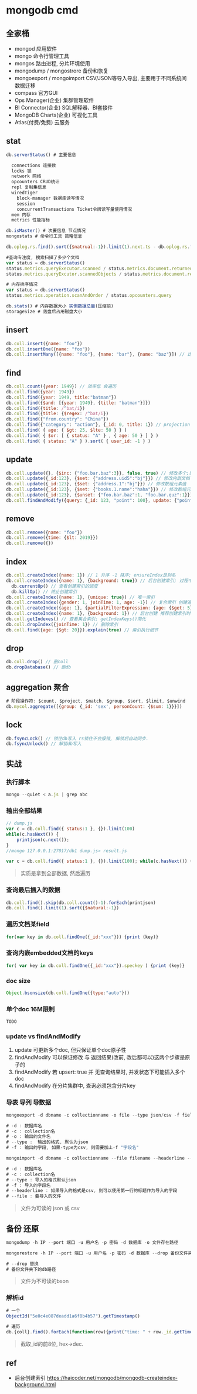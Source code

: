 # mongodb cmd

## 全家桶

- mongod 应用软件
- mongo 命令行管理工具
- mongos 路由进程, 分片环境使用
- mongodump / mongostrore 备份和恢复
- mongoexport / mongoimport CSV/JSON等导入导出, 主要用于不同系统间数据迁移
- compass 官方GUI
- Ops Manager(企业) 集群管理软件
- BI Connector(企业) SQL解释器、BI套接件
- MongoDB Charts(企业) 可视化工具
- Atlas(付费/免费) 云服务

## stat

```js
db.serverStatus() # 主要信息

  connections 连接数
  locks 锁
  network 网络
  opcounters CRUD统计
  repl 复制集信息
  wiredTiger
    block-manager 数据库读写情况
    session
    concurrentTransactions Ticket令牌读写量使用情况
  mem 内存
  metrics 性能指标

db.isMaster() # 次要信息 节点情况
mongostats # 命令行工具 简略信息

db.oplog.rs.find().sort({$natrual:-1}).limit(1).next.ts - db.oplog.rs.find().sort({$natrual:1}).limit(1).next.ts # 可容纳多久的写操作

#查询专注度, 搜索扫描了多少个文档
var status = db.serverStatus()
status.metrics.queryExecutor.scanned / status.metrics.document.returned # 扫描文档
status.metrics.queryExcutor.scannedObjects / status.metrics.document.returned # 返回文档

# 内存排序情况
var status = db.serverStatus()
status.metrics.operation.scanAndOrder / status.opcounters.query

db.stats() # 内存数据大小 实例数据总量(压缩前)
storageSize # 落盘后占用磁盘大小
```

## insert

```js
db.coll.insert({name: "foo"})
db.coll.insertOne({name: "foo"})
db.coll.insertMany([{name: "foo"}, {name: "bar"}, {name: "baz"}]) // 比循环insert效率高很多
```

## find

```js
db.coll.count({year: 1949}) // 效率低 会遍历
db.coll.find({year: 1949})
db.coll.find({year: 1949, title:"batman"})
db.coll.find({$and: [{year: 1949}, {title: "batman"}]})
db.coll.find({title: /^bat/i})
db.coll.find({title: {$regex: /^bat/i})
db.coll.find({"from.country": "China"})
db.coll.find({"category": "action"}, {_id: 0, title: 1}) // projection 投影(字段)
db.coll.find( { age: { $gt: 25, $lte: 50 } } )
db.coll.find( { $or: [ { status: "A" } , { age: 50 } ] } )
db.coll.find( { status: "A" } ).sort( { user_id: -1 } )
```

## update

```js
db.coll.update({}, {$inc: {"foo.bar.baz":3}}, false, true) // 修改多个;另外变种方法 updateOne, updateMany
db.coll.update({_id:123}, {$set: {"address.uid5":"bj"}}) // 修改内嵌文档
db.coll.update({_id:123}, {$set: {"address.1":"bj"}}) // 修改数组元素值
db.coll.update({_id:123}, {$set: {"books.1.name":"haha"}}) // 修改数组元素内嵌文档的值
db.coll.update({_id:123}, {$unset: {"foo.bar.baz":1, "foo.bar.quz":1}}) // 删除多个内嵌
db.coll.findAndModify({query: {_id: 123, "point": 100}, update: {"point": 110}})  // 可以执行多个doc
```

## remove

```js
db.coll.remove({name: "foo"})
db.coll.remove({time: {$lt: 2019}})
db.coll.remove({})
```

## index

```js
db.coll.createIndex({name: 1}) // 1 升序 -1 降序; ensureIndex是别名
db.coll.createIndex({name: 1}, {background: true}) // 后台创建索引; 过程中服务读写无影响, 但创建速度慢
  db.currentOp() // 查看创建索引的进度
  db.killOp() // 终止创建索引
db.coll.createIndex({name: 1}, {unique: true}) // 唯一索引
db.coll.createIndex({gender: 1, joinTime: 1, age: -1}) // 复合索引 创建遵循ESR原则; 索引名'gender_1_joinTime_1_age_-1'
db.coll.createIndex({age: 1}, {partialFilterExpression: {age: {$get: 5}}}) // 索引部分创建 age大于5的才创建索引
db.coll.createIndex({name: 1}, {background: 1}) // 后台创建 推荐创建索引时必须加此选项
db.coll.getIndexes() // 查看集合索引; getIndexKeys()简化
db.coll.dropIndex({joinTime: 1}) // 删除索引
db.coll.find({age: {$gt: 20}}).explain(true) // 索引执行细节
```

## drop

```js
db.coll.drop() // 删coll
db.dropDatabase() // 删db
```

## aggregation 聚合  

```js
# 阶段操作符: $count, $project, $match, $group, $sort, $limit, $unwind  
db.mycol.aggregate([{group: {_id: 'sex', personCount: {$sum: 1}}}])  
```

## lock

```js
db.fsyncLock() // 锁住db写入 rs锁住不会报错, 解锁后自动同步.
db.fsyncUnlock() // 解锁db写入
```
  
## 实战  

### 执行脚本

```js
mongo --quiet < a.js | grep abc
```

### 输出全部结果

```js  
// dump.js  
var c = db.coll.find({ status:1 }, {}).limit(100)
while(c.hasNext()) {  
    printjson(c.next());  
}  
//mongo 127.0.0.1:27017/db1 dump.js> result.js  

var c = db.coll.find({ status:1 }, {}).limit(100); while(c.hasNext()) {  printjson(c.next()); }  
```

> 实质是拿到全部数据, 然后遍历
  
### 查询最后插入的数据

```js  
db.coll.find().skip(db.coll.count()-1).forEach(printjson)  
db.coll.find().limit(1).sort({$natural:-1})  
```  
  
### 遍历文档某field

```js  
for(var key in db.coll.findOne({_id:"xxx"})) {print (key)}  
```  
  
### 查询内嵌embedded文档的keys

```js  
for( var key in db.coll.findOne({_id:"xxx"}).speckey ) {print (key)}  
```  
  
### doc size

```js  
Object.bsonsize(db.coll.findOne({type:"auto"}))  
```

### 单个doc 16M限制

    TODO

### update vs findAndModify

1. update 可更新多个doc, 但只保证单个doc原子性
2. findAndModify 可以保证修改 与 返回结果(改前, 改后都可以)这两个步骤是原子的
3. findAndModify 若 upsert: true 并 无查询结果时, 并发状态下可能插入多个doc
4. findAndModify 在分片集群中, 查询必须包含分片key

### 导表 导列 导数据

```js
mongoexport -d dbname -c collectionname -o file --type json/csv -f field

# -d : 数据库名
# -c : collection名
# -o : 输出的文件名
# --type :  输出的格式, 默认为json
# -f : 输出的字段, 如果-type为csv, 则需要加上-f "字段名"

mongoimport -d dbname -c collectionname --file filename --headerline --type json/csv -f field

# -d : 数据库名
# -c : collection名
# --type : 导入的格式默认json
# -f : 导入的字段名
# --headerline : 如果导入的格式是csv, 则可以使用第一行的标题作为导入的字段
# --file : 要导入的文件
```

> 文件为可读的 json 或 csv

## 备份 还原

```js
mongodump -h IP --port 端口 -u 用户名 -p 密码 -d 数据库 -o 文件存在路径

mongorestore -h IP --port 端口 -u 用户名 -p 密码 -d 数据库 --drop 备份文件夹下的db路径

# --drop 替换
# 备份文件夹下的db路径
```

> 文件为不可读的bson

### 解析id

```js
# 一个
ObjectId("5e0c4e087deadd1a6f8b4b57").getTimestamp()

# 遍历
db.{coll}.find().forEach(function(row){print("time: " + row._id.getTimestamp())})
```

> 截取_id的前8位, hex->dec.

## ref

- 后台创建索引 <https://haicoder.net/mongodb/mongodb-createindex-background.html>